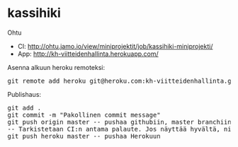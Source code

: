 kassihiki
=========

Ohtu

* CI: http://ohtu.jamo.io/view/miniprojektit/job/kassihiki-miniprojekti/
* App: http://kh-viitteidenhallinta.herokuapp.com/


Asenna alkuun heroku remoteksi: 
<pre>
git remote add heroku git@heroku.com:kh-viitteidenhallinta.git
</pre>


Publishaus:

<pre>
git add .
git commit -m "Pakollinen commit message"
git push origin master -- pushaa githubiin, master branchiin
-- Tarkistetaan CI:n antama palaute. Jos näyttää hyvältä, niin
git push heroku master -- pushaa Herokuun
</pre>
